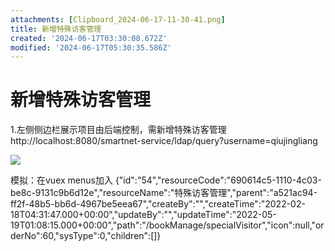 ```yaml
---
attachments: [Clipboard_2024-06-17-11-30-41.png]
title: 新增特殊访客管理
created: '2024-06-17T03:30:08.672Z'
modified: '2024-06-17T05:30:35.586Z'
---
```


# 新增特殊访客管理
1.左侧侧边栏展示项目由后端控制，需新增特殊访客管理http://localhost:8080/smartnet-service/ldap/query?username=qiujingliang

![](@attachment/Clipboard_2024-06-17-11-30-41.png)

模拟：在vuex menus加入
{"id":"54","resourceCode":"690614c5-1110-4c03-be8c-9131c9b6d12e","resourceName":"特殊访客管理","parent":"a521ac94-ff2f-48b5-bb6d-4967be5eea67","createBy":"","createTime":"2022-02-18T04:31:47.000+00:00","updateBy":"","updateTime":"2022-05-19T01:08:15.000+00:00","path":"/bookManage/specialVisitor","icon":null,"orderNo":60,"sysType":0,"children":[]}

